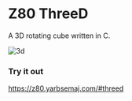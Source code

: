 # Z80 ThreeD
A 3D rotating cube written in C.

![3d](https://github.com/yarbsemaj/Z80-3D/assets/17494632/d18045c4-fd9b-4e51-ac8f-2cef81e4c793)

### Try it out
https://z80.yarbsemaj.com/#threed

